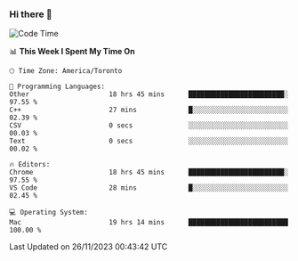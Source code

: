 ### Hi there 👋


<!--START_SECTION:waka-->
![Code Time](http://img.shields.io/badge/Code%20Time-1%2C418%20hrs%208%20mins-blue)

📊 **This Week I Spent My Time On** 

```text
🕑︎ Time Zone: America/Toronto

💬 Programming Languages: 
Other                    18 hrs 45 mins      ████████████████████████░   97.55 % 
C++                      27 mins             █░░░░░░░░░░░░░░░░░░░░░░░░   02.39 % 
CSV                      0 secs              ░░░░░░░░░░░░░░░░░░░░░░░░░   00.03 % 
Text                     0 secs              ░░░░░░░░░░░░░░░░░░░░░░░░░   00.02 % 

🔥 Editors: 
Chrome                   18 hrs 45 mins      ████████████████████████░   97.55 % 
VS Code                  28 mins             █░░░░░░░░░░░░░░░░░░░░░░░░   02.45 % 

💻 Operating System: 
Mac                      19 hrs 14 mins      █████████████████████████   100.00 % 
```


 Last Updated on 26/11/2023 00:43:42 UTC
<!--END_SECTION:waka-->

<!--
**SillyPasty/SillyPasty** is a ✨ _special_ ✨ repository because its `README.md` (this file) appears on your GitHub profile.

Here are some ideas to get you started:

- 🔭 I’m currently working on ...
- 🌱 I’m currently learning ...
- 👯 I’m looking to collaborate on ...
- 🤔 I’m looking for help with ...
- 💬 Ask me about ...
- 📫 How to reach me: ...
- 😄 Pronouns: ...
- ⚡ Fun fact: ...
-->



